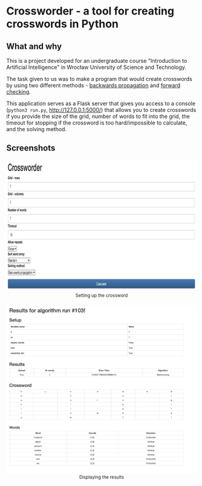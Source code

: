 # Crossworder - a tool for creating crosswords in Python

## What and why

This is a project developed for an undergraduate course "Introduction to Artificial Intelligence" in Wrocław University of Science and Technology.

The task given to us was to make a program that would create crosswords by using two different methods - [backwards propagation](https://en.wikipedia.org/wiki/Backtracking) and [forward checking](https://en.wikipedia.org/wiki/Look-ahead_(backtracking)).

This application serves as a Flask server that gives you access to a console (`python3 run.py`,  http://127.0.0.1:5000/) that allows you to create crosswords if you provide the size of the grid, number of words to fit into the grid, the timeout for stopping if the crossword is too hard/impossible to calculate, and the solving method.


## Screenshots

<p align="center">
<img src="screenshots/setup.png" alt="Setting up the crossword computation" height="350" /><br/>
<sup>Setting up the crossword </sup>
</p>

<p align="center">
<img src="screenshots/results.png" alt="Showing the results" width="750" /><br/>
<sup>Displaying the results</sup>
</p>
